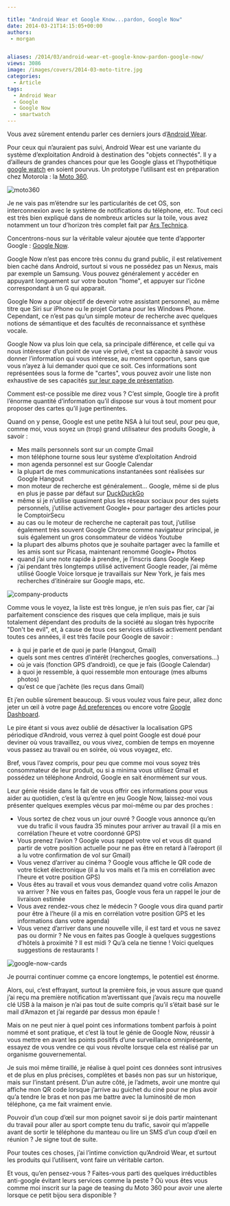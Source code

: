 ```yaml
---

title: "Android Wear et Google Know...pardon, Google Now"
date: 2014-03-21T14:15:05+00:00
authors:
 - morgan


aliases: /2014/03/android-wear-et-google-know-pardon-google-now/
views: 3086
image: /images/covers/2014-03-moto-titre.jpg
categories:
  - Article
tags:
  - Android Wear
  - Google
  - Google Now
  - smartwatch
---
```

Vous avez sûrement entendu parler ces derniers jours d’[Android Wear](http://googleblog.blogspot.fr/2014/03/sharing-whats-up-our-sleeve-android.html).

Pour ceux qui n’auraient pas suivi, Android Wear est une variante du système d’exploitation Android à destination des "objets connectés". Il y a d’ailleurs de grandes chances pour que les Google glass et l’hypothétique [google watch](http://gizmodo.com/android-wear-is-just-a-google-now-watch-and-thats-gre-1546476502) en soient pourvus. Un prototype l’utilisant est en préparation chez Motorola : la [Moto 360](http://moto360.motorola.com/).

![moto360](/images/misc/2014-03-moto360.jpg)

Je ne vais pas m’étendre sur les particularités de cet OS, son interconnexion avec le système de notifications du téléphone, etc. Tout ceci est très bien expliqué dans de nombreux articles sur la toile, vous avez notamment un tour d’horizon très complet fait par [Ars Technica](http://arstechnica.com/gadgets/2014/03/in-depth-with-android-wear-googles-quantum-leap-of-a-smartwatch-os/).

Concentrons-nous sur la véritable valeur ajoutée que tente d’apporter Google : [Google Now](http://www.google.com/landing/now/).

Google Now n’est pas encore très connu du grand public, il est relativement bien caché dans Android, surtout si vous ne possédez pas un Nexus, mais par exemple un Samsung. Vous pouvez généralement y accéder en appuyant longuement sur votre bouton "home", et appuyer sur l’icône correspondant à un G qui apparait.

Google Now a pour objectif de devenir votre assistant personnel, au même titre que Siri sur iPhone ou le projet Cortana pour les Windows Phone. Cependant, ce n’est pas qu’un simple moteur de recherche avec quelques notions de sémantique et des facultés de reconnaissance et synthèse vocale.

Google Now va plus loin que cela, sa principale différence, et celle qui va nous intéresser d’un point de vue vie privé, c’est sa capacité à savoir vous donner l’information qui vous intéresse, au moment opportun, sans que vous n’ayez à lui demander quoi que ce soit. Ces informations sont représentées sous la forme de "cartes", vous pouvez avoir une liste non exhaustive de ses capacités [sur leur page de présentation](http://www.google.com/landing/now/).

Comment est-ce possible me direz vous ? C’est simple, Google tire à profit l’énorme quantité d’information qu’il dispose sur vous à tout moment pour proposer des cartes qu’il juge pertinentes.

Quand on y pense, Google est une petite NSA à lui tout seul, pour peu que, comme moi, vous soyez un (trop) grand utilisateur des produits Google, à savoir :

  * Mes mails personnels sont sur un compte Gmail
  * mon téléphone tourne sous leur système d’exploitation Android
  * mon agenda personnel est sur Google Calendar
  * la plupart de mes communications instantanées sont réalisées sur Google Hangout
  * mon moteur de recherche est généralement... Google, même si de plus en plus je passe par défaut sur [DuckDuckGo](https://duckduckgo.com/)
  * même si je n’utilise quasiment plus les réseaux sociaux pour des sujets personnels, j’utilise activement Google+ pour partager des articles pour le ComptoirSecu
  * au cas ou le moteur de recherche ne capterait pas tout, j’utilise également très souvent Google Chrome comme navigateur principal, je suis également un gros consommateur de vidéos Youtube
  * la plupart des albums photos que je souhaite partager avec la famille et les amis sont sur Picasa, maintenant renommé Google+ Photos
  * quand j’ai une note rapide à prendre, je l’inscris dans Google Keep
  * j’ai pendant très longtemps utilisé activement Google reader, j’ai même utilisé Google Voice lorsque je travaillais sur New York, je fais mes recherches d’itinéraire sur Google maps, etc.

![company-products](/images/misc/2014-03-company-products.jpg)

Comme vous le voyez, la liste est très longue, je n’en suis pas fier, car j’ai parfaitement conscience des risques que cela implique, mais je suis totalement dépendant des produits de la société au slogan très hypocrite "Don't be evil", et, à cause de tous ces services utilisés activement pendant toutes ces années, il est très facile pour Google de savoir :

  * à qui je parle et de quoi je parle (Hangout, Gmail)
  * quels sont mes centres d’intérêt (recherches googles, conversations...)
  * où je vais (fonction GPS d’android), ce que je fais (Google Calendar)
  * à quoi je ressemble, à quoi ressemble mon entourage (mes albums photos)
  * qu’est ce que j’achète (les reçus dans Gmail)

Et j’en oublie sûrement beaucoup. Si vous voulez vous faire peur, allez donc jeter un œil à votre page [Ad preferences](http://www.google.com/ads/preferences) ou encore votre [Google Dashboard](http://google.com/dashboard).

Le pire étant si vous avez oublié de désactiver la localisation GPS périodique d’Android, vous verrez à quel point Google est doué pour deviner où vous travaillez, ou vous vivez, combien de temps en moyenne vous passez au travail ou en soirée, où vous voyagez, etc.

Bref, vous l’avez compris, pour peu que comme moi vous soyez très consommateur de leur produit, ou si a minima vous utilisez Gmail et possédez un téléphone Android, Google en sait énormément sur vous.

Leur génie réside dans le fait de vous offrir ces informations pour vous aider au quotidien, c’est là qu’entre en jeu Google Now, laissez-moi vous présenter quelques exemples vécus par moi-même ou par des proches :

  * Vous sortez de chez vous un jour ouvré ? Google vous annonce qu’en vue du trafic il vous faudra 35 minutes pour arriver au travail (il a mis en corrélation l’heure et votre coordonné GPS)
  * Vous prenez l’avion ? Google vous rappel votre vol et vous dit quand partir de votre position actuelle pour ne pas être en retard à l’aéroport (il a lu votre confirmation de vol sur Gmail)
  * Vous venez d’arriver au cinéma ? Google vous affiche le QR code de votre ticket électronique (il a lu vos mails et l’a mis en corrélation avec l’heure et votre position GPS)
  * Vous êtes au travail et vous vous demandez quand votre colis Amazon va arriver ? Ne vous en faites pas, Google vous fera un rappel le jour de livraison estimée
  * Vous avez rendez-vous chez le médecin ? Google vous dira quand partir pour être à l’heure (il a mis en corrélation votre position GPS et les informations dans votre agenda)
  * Vous venez d’arriver dans une nouvelle ville, il est tard et vous ne savez pas ou dormir ? Ne vous en faites pas Google à quelques suggestions d’hôtels à proximité ? Il est midi ? Qu’à cela ne tienne ! Voici quelques suggestions de restaurants !

![google-now-cards](/images/misc/2014-03-google-now-cards.jpg)

Je pourrai continuer comme ça encore longtemps, le potentiel est énorme.

Alors, oui, c’est effrayant, surtout la première fois, je vous assure que quand j’ai reçu ma première notification m’avertissant que j’avais reçu ma nouvelle clé USB à la maison je n’ai pas tout de suite compris qu’il s’était basé sur le mail d’Amazon et j’ai regardé par dessus mon épaule !

Mais on ne peut nier à quel point ces informations tombent parfois à point nommé et sont pratique, et c’est là tout le génie de Google Now, réussir à vous mettre en avant les points positifs d’une surveillance omniprésente, essayez de vous vendre ce qui vous révolte lorsque cela est réalisé par un organisme gouvernemental.

Je suis moi même tiraillé, je réalise à quel point ces données sont intrusives et de plus en plus précises, complètes et basés non pas sur un historique, mais sur l’instant présent. D’un autre côté, je l’admets, avoir une montre qui affiche mon QR code lorsque j’arrive au guichet du ciné pour ne plus avoir qu’a tendre le bras et non pas me battre avec la luminosité de mon téléphone, ça me fait vraiment envie.

Pouvoir d’un coup d’œil sur mon poignet savoir si je dois partir maintenant du travail pour aller au sport compte tenu du trafic, savoir qui m’appelle avant de sortir le téléphone du manteau ou lire un SMS d’un coup d’œil en réunion ? Je signe tout de suite.

Pour toutes ces choses, j’ai l’intime conviction qu’Android Wear, et surtout les produits qui l’utilisent, vont faire un véritable carton.

Et vous, qu’en pensez-vous ? Faites-vous parti des quelques irréductibles anti-google évitant leurs services comme la peste ? Où vous êtes vous comme moi inscrit sur la page de teasing du Moto 360 pour avoir une alerte lorsque ce petit bijou sera disponible ?
